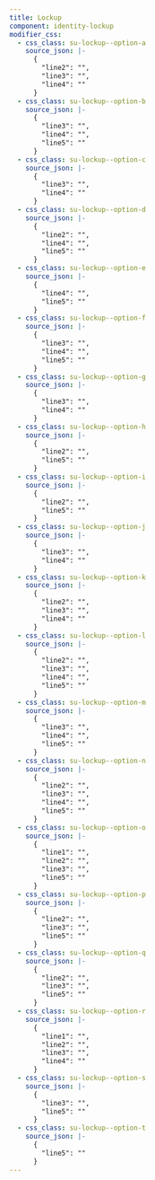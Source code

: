 ```yaml
---
title: Lockup
component: identity-lockup
modifier_css:
  - css_class: su-lockup--option-a
    source_json: |-
      {
        "line2": "",
        "line3": "",
        "line4": ""
      }
  - css_class: su-lockup--option-b
    source_json: |-
      {
        "line3": "",
        "line4": "",
        "line5": ""
      }
  - css_class: su-lockup--option-c
    source_json: |-
      {
        "line3": "",
        "line4": ""
      }
  - css_class: su-lockup--option-d
    source_json: |-
      {
        "line2": "",
        "line4": "",
        "line5": ""
      }
  - css_class: su-lockup--option-e
    source_json: |-
      {
        "line4": "",
        "line5": ""
      }
  - css_class: su-lockup--option-f
    source_json: |-
      {
        "line3": "",
        "line4": "",
        "line5": ""
      }
  - css_class: su-lockup--option-g
    source_json: |-
      {
        "line3": "",
        "line4": ""
      }
  - css_class: su-lockup--option-h
    source_json: |-
      {
        "line2": "",
        "line5": ""
      }
  - css_class: su-lockup--option-i
    source_json: |-
      {
        "line2": "",
        "line5": ""
      }
  - css_class: su-lockup--option-j
    source_json: |-
      {
        "line3": "",
        "line4": ""
      }
  - css_class: su-lockup--option-k
    source_json: |-
      {
        "line2": "",
        "line3": "",
        "line4": ""
      }
  - css_class: su-lockup--option-l
    source_json: |-
      {
        "line2": "",
        "line3": "",
        "line4": "",
        "line5": ""
      }
  - css_class: su-lockup--option-m
    source_json: |-
      {
        "line3": "",
        "line4": "",
        "line5": ""
      }
  - css_class: su-lockup--option-n
    source_json: |-
      {
        "line2": "",
        "line3": "",
        "line4": "",
        "line5": ""
      }
  - css_class: su-lockup--option-o
    source_json: |-
      {
        "line1": "",
        "line2": "",
        "line3": "",
        "line5": ""
      }
  - css_class: su-lockup--option-p
    source_json: |-
      {
        "line2": "",
        "line3": "",
        "line5": ""
      }
  - css_class: su-lockup--option-q
    source_json: |-
      {
        "line2": "",
        "line3": "",
        "line5": ""
      }
  - css_class: su-lockup--option-r
    source_json: |-
      {
        "line1": "",
        "line2": "",
        "line3": "",
        "line4": ""
      }
  - css_class: su-lockup--option-s
    source_json: |-
      {
        "line3": "",
        "line5": ""
      }
  - css_class: su-lockup--option-t
    source_json: |-
      {
        "line5": ""
      }
---
```


